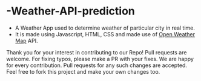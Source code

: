 # -Weather-API-prediction
* A Weather App used to determine weather of particular city in real time.
* It is made using Javascript, HTML, CSS and made use of [Open Weather Map](https://openweathermap.org/api) API.


Thank you for your interest in contributing to our Repo! Pull requests are welcome. For fixing typos, please make a PR with your fixes. We are happy for every contribution. Pull requests for any such changes are accepted. Feel free to fork this project and make your own changes too.
